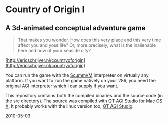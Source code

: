 Country of Origin I
===================
A 3d-animated conceptual adventure game
---------------------------------------

> That makes you wonder. How does this very place and this very time affect you and your life? Or, more precisely, what is the inalienable here and now of your seaside city?

[http://ericschrijver.nl/countryoforigin](http://ericschrijver.nl/countryoforigin)

You can run the game with the [ScummVM](http://www.scummvm.org/downloads/) interpreter on virtually any platform. If you want to run the game natively on your 286, you need the original AGI interpreter which I can supply if you want.

This repository contains both the compiled binaries and the source code (in the src directory). The source was compiled with [QT AGI Studio for Mac OS X](http://www.sporktania.com/agistudio/). It probably works with the linux version too, [QT AGI Studio](http://agistudio.sourceforge.net/).

2010-05-03